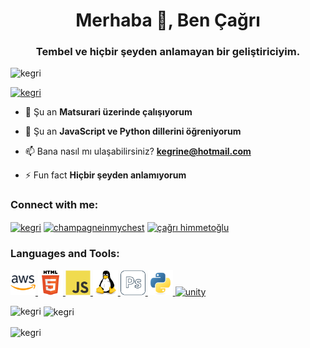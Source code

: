 <h1 align="center">Merhaba 👋, Ben Çağrı</h1>
<h3 align="center">Tembel ve hiçbir şeyden anlamayan bir geliştiriciyim.</h3>

<p align="left"> <img src="https://komarev.com/ghpvc/?username=kegri&label=Profile%20views&color=0e75b6&style=flat" alt="kegri" /> </p>

<p align="left"> <a href="https://github.com/ryo-ma/github-profile-trophy"><img src="https://github-profile-trophy.vercel.app/?username=kegri" alt="kegri" /></a> </p>

- 🔭 Şu an **Matsurari üzerinde çalışıyorum**

- 🌱 Şu an **JavaScript ve Python dillerini öğreniyorum**

- 📫 Bana nasıl mı ulaşabilirsiniz? **kegrine@hotmail.com**

- ⚡ Fun fact **Hiçbir şeyden anlamıyorum**

<h3 align="left">Connect with me:</h3>
<p align="left">
<a href="https://dev.to/kegri" target="blank"><img align="center" src="https://cdn.jsdelivr.net/npm/simple-icons@3.0.1/icons/dev-dot-to.svg" alt="kegri" height="30" width="40" /></a>
<a href="https://instagram.com/champagneinmychest" target="blank"><img align="center" src="https://cdn.jsdelivr.net/npm/simple-icons@3.0.1/icons/instagram.svg" alt="champagneinmychest" height="30" width="40" /></a>
<a href="https://www.youtube.com/c/çağrı himmetoğlu" target="blank"><img align="center" src="https://cdn.jsdelivr.net/npm/simple-icons@3.0.1/icons/youtube.svg" alt="çağrı himmetoğlu" height="30" width="40" /></a>
</p>

<h3 align="left">Languages and Tools:</h3>
<p align="left"> <a href="https://aws.amazon.com" target="_blank"> <img src="https://raw.githubusercontent.com/devicons/devicon/master/icons/amazonwebservices/amazonwebservices-original-wordmark.svg" alt="aws" width="40" height="40"/> </a> <a href="https://www.w3.org/html/" target="_blank"> <img src="https://raw.githubusercontent.com/devicons/devicon/master/icons/html5/html5-original-wordmark.svg" alt="html5" width="40" height="40"/> </a> <a href="https://developer.mozilla.org/en-US/docs/Web/JavaScript" target="_blank"> <img src="https://raw.githubusercontent.com/devicons/devicon/master/icons/javascript/javascript-original.svg" alt="javascript" width="40" height="40"/> </a> <a href="https://www.linux.org/" target="_blank"> <img src="https://raw.githubusercontent.com/devicons/devicon/master/icons/linux/linux-original.svg" alt="linux" width="40" height="40"/> </a> <a href="https://www.photoshop.com/en" target="_blank"> <img src="https://raw.githubusercontent.com/devicons/devicon/master/icons/photoshop/photoshop-line.svg" alt="photoshop" width="40" height="40"/> </a> <a href="https://www.python.org" target="_blank"> <img src="https://raw.githubusercontent.com/devicons/devicon/master/icons/python/python-original.svg" alt="python" width="40" height="40"/> </a> <a href="https://unity.com/" target="_blank"> <img src="https://www.vectorlogo.zone/logos/unity3d/unity3d-icon.svg" alt="unity" width="40" height="40"/> </a> </p>

<p><img align="left" src="https://github-readme-stats.vercel.app/api/top-langs?username=kegri&show_icons=true&locale=en&layout=compact" alt="kegri" /></p>

<p>&nbsp;<img align="center" src="https://github-readme-stats.vercel.app/api?username=kegri&show_icons=true&locale=en" alt="kegri" /></p>

<p><img align="center" src="https://github-readme-streak-stats.herokuapp.com/?user=kegri&" alt="kegri" /></p>
